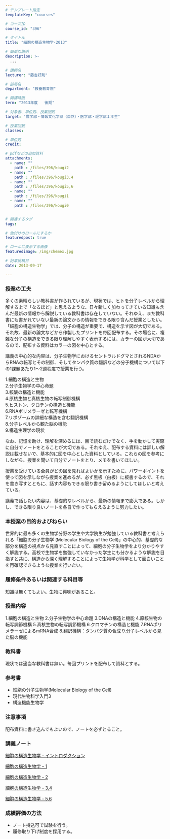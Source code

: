 ```yaml
---
# テンプレート指定
templateKey: "courses"

# コースID
course_id: "396"

# タイトル
title: "細胞の構造生物学-2013"

# 簡単な説明
description: >-
  ...

# 講師名
lecturer: "藤吉好則"

# 部局名
department: "教養教育院"

# 開講時限
term: "2013年度	後期"

# 対象者、単位数、授業回数
target: "農学部・情報文化学部（自然）・医学部・理学部１年生"

# 授業回数
classes: 

# 単位数
credit: 

# pdfなどの追加資料
attachments: 
  - name: "" 
    path : /files/396/kougi2
  - name: "" 
    path : /files/396/kougi3,4
  - name: "" 
    path : /files/396/kougi5,6
  - name: "" 
    path : /files/396/kougi1
  - name: "" 
    path : /files/396/kougi0


# 関連するタグ
tags:

# 色付けのロールにするか
featuredpost: true

# ロールに表示する画像
featuredimage: /img/chemex.jpg

# 記事投稿日
date: 2013-09-17

---
```


### 授業の工夫

多くの素晴らしい教科書が作られているが、現状では、ヒトを分子レベルから理解する上で「なるほど」と思えるような、日々新しく加わってきている知識も含んだ最新の情報から解説している教科書は存在していない。それゆえ、まだ教科書にも書かれていない最新の論文からの情報をできる限り含んだ授業としたい。「細胞の構造生物学」では、分子の構造が重要で、構造を示す図が大切である。それ故、最新の論文などから作製したプリントを毎回配布する。その場合に、複雑な分子の構造をできる限り理解しやすく表示するには、カラーの図が大切であるので、配布する資料はカラーの図を中心とする。 

講義の中心的な内容は、分子生物学におけるセントラルドグマとされるNDAからRNAの転写とその制御、そしてタンパク質の翻訳などの分子機構について以下の1課題あたり1〜2週程度で授業を行う。 

1.細胞の構造と生物  
2.分子生物学の中心命題  
3.核酸の構造と機能  
4.原核生物と真核生物の転写制御機構  
5.ヒストン、クロチンの構造と機能  
6.RNAポリメラーゼと転写機構  
7.リボゾームの詳細な構造を含む翻訳機構  
8.分子レベルから観た脳の機能  
9.構造生理学の現状 

なお、記憶を助け、理解を深めるには、目で読むだけでなく、手を動かして実際に自分でノートをとることが大切である。それゆえ、配布する資料には詳しい解説は載せないで、基本的に図を中心とした資料としている。これらの図を参考にしながら、授業を聞いて自分でノートをとり、メモを書いてほしい。 

授業を受けている全員がどの図を見ればよいかを示すために、パワーポイントを使って図を示しながら授業を進めるが、必ず黒板（白板）に板書するので、それを書き写すとともに、話す内容もできる限り書き留めるようにしてほしいと考えている。 

講義で話したい内容は、基礎的なレベルから、最新の情報まで膨大である。しかし、できる限り良いノートを各自で作ってもらえるように努力したい。

### 本授業の目的およびねらい

世界的に最も多くの生物学分野の学生や大学院生が勉強している教科書と考えられる「細胞の分子生物学 (Molecular Biology of the Cell)」の中心的、基礎的な部分を構造の視点から見直すことによって、細胞の分子生物学をより分かりやすく解説する。高校で生物学を勉強していなかった学生にも分かるような解説を目指すと共に、構造から深く理解することによって生物学が科学として面白いことを再確認できるような授業を行いたい。 

### 履修条件あるいは関連する科目等

知識は無くてもよい。生物に興味があること。 

### 授業内容

1.細胞の構造と生物 2.分子生物学の中心命題 3.DNAの構造と機能 4.原核生物の転写調節機構 5.真核生物の転写調節機構 6.クロマチンの構造と機能 7.RNAポリメラーゼによるmRNA合成 8.翻訳機構：タンパク質の合成 9.分子レベルから見た脳の機能 

### 教科書

現状では適当な教科書は無い。毎回プリントを配布して資料とする。 

### 参考書

  * 細胞の分子生物学(Molecular Biology of the Cell)
  * 現代生物科学入門3
  * 構造機能生物学

### 注意事項

配布資料に書き込んでもよいので、ノートを必ずとること。

### 講義ノート


[細胞の構造生物学 - イントロダクション](/files/396/kougi0) 

[細胞の構造生物学 - 1](/files/396/kougi1) 

[細胞の構造生物学 - 2](/files/396/kougi2) 

[細胞の構造生物学 - 3,4](/files/396/kougi3,4) 

[細胞の構造生物学 - 5,6](/files/396/kougi5,6) 

### 成績評価の方法

  * ノート持込可で試験を行う。
  * 履修取り下げ制度を採用する。
